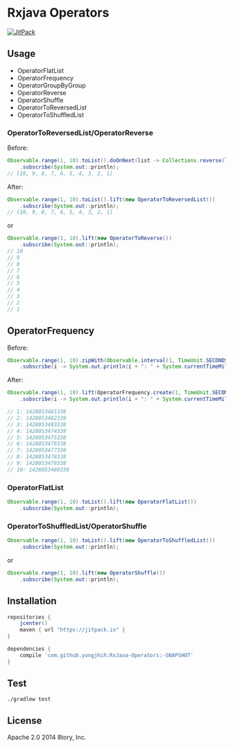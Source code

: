 # Rxjava Operators

[![JitPack](https://img.shields.io/github/tag/yongjhih/RxJava-Operators.svg?label=JitPack)](https://jitpack.io/#yongjhih/RxJava-Operators)
<!--[![Build Status](https://travis-ci.org/yongjhih/RxJava-Operators.svg)](https://travis-ci.org/yongjhih/RxJava-Operators)-->

## Usage

* OperatorFlatList
* OperatorFrequency
* OperatorGroupByGroup
* OperatorReverse
* OperatorShuffle
* OperatorToReversedList
* OperatorToShuffledList

### OperatorToReversedList/OperatorReverse

Before:

```java
Observable.range(1, 10).toList().doOnNext(list -> Collections.reverse(list))
    .subscribe(System.out::println);
// [10, 9, 8, 7, 6, 5, 4, 3, 2, 1]
```

After:

```java
Observable.range(1, 10).toList().lift(new OperatorToReversedList())
    .subscribe(System.out::println);
// [10, 9, 8, 7, 6, 5, 4, 3, 2, 1]
```

or

```java
Observable.range(1, 10).lift(new OperatorToReverse())
    .subscribe(System.out::println);
// 10
// 9
// 8
// 7
// 6
// 5
// 4
// 3
// 2
// 1
```

## OperatorFrequency

Before:

```java
Observable.range(1, 10).zipWith(Observable.interval(1, TimeUnit.SECONDS), (i, t) -> i)
    .subscribe(i -> System.out.println(i + ": " + System.currentTimeMillis()));
```

After:

```java
Observable.range(1, 10).lift(OperatorFrequency.create(1, TimeUnit.SECONDS))
    .subscribe(i -> System.out.println(i + ": " + System.currentTimeMillis()));

// 1: 1428053481338
// 2: 1428053482339
// 3: 1428053483338
// 4: 1428053474339
// 5: 1428053475338
// 6: 1428053476338
// 7: 1428053477338
// 8: 1428053478338
// 9: 1428053479338
// 10: 1428053480338
```

### OperatorFlatList

```java
Observable.range(1, 10).toList().lift(new OperatorFlatList())
    .subscribe(System.out::println);
```

### OperatorToShuffledList/OperatorShuffle

```java
Observable.range(1, 10).toList().lift(new OperatorToShuffledList())
    .subscribe(System.out::println);
```

or

```java
Observable.range(1, 10).lift(new OperatorShuffle())
    .subscribe(System.out::println);
```

## Installation

```gradle
repositories {
    jcenter()
    maven { url "https://jitpack.io" }
}

dependencies {
    compile 'com.github.yongjhih:RxJava-Operators:-SNAPSHOT'
}
```

## Test

```
./gradlew test
```

## License

Apache 2.0 2014 8tory, Inc.
